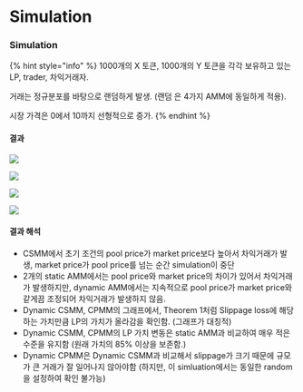 # Simulation

### Simulation

{% hint style="info" %}
1000개의 X 토큰, 1000개의 Y 토큰을 각각 보유하고 있는 LP, trader, 차익거래자.&#x20;

거래는 정규분포를 바탕으로 랜덤하게 발생. (랜덤 은 4가지 AMM에 동일하게 적용).&#x20;

시장 가격은 0에서 10까지 선형적으로 증가.&#x20;
{% endhint %}

#### 결과

![](../../../.gitbook/assets/Simulation\_01.PNG)

![](../../../.gitbook/assets/Simulation\_02.PNG)

![](../../../.gitbook/assets/Simulation\_03.PNG)

![](../../../.gitbook/assets/Simulation\_04.PNG)

####

#### 결과 해석

* CSMM에서 초기 조건의 pool price가 market price보다 높아서 차익거래가 발생, market price가 pool price를 넘는 순간 simulation이 중단
* 2개의 static AMM에서는 pool price와 market price의 차이가 있어서 차익거래가 발생하지만, dynamic AMM에서는 지속적으로 pool price가 market price와 같게끔 조정되어 차익거래가 발생하지 않음.&#x20;
* Dynamic CSMM, CPMM의 그래프에서, Theorem 1처럼 Slippage loss에 해당하는 가치만큼 LP의 가치가 올라감을 확인함. (그래프가 대칭적)
* Dynamic CSMM, CPMM의 LP 가치 변동은 static AMM과 비교하여 매우 적은 수준을 유지함 (원래 가치의 85% 이상을 보존함.)&#x20;
* Dynamic CPMM은 Dynamic CSMM과 비교해서  slippage가 크기 때문에 규모가 큰 거래가 잘 일어나지 않아야함 (하지만, 이 simluation에서는 동일한 random을 설정하여 확인 불가능)



